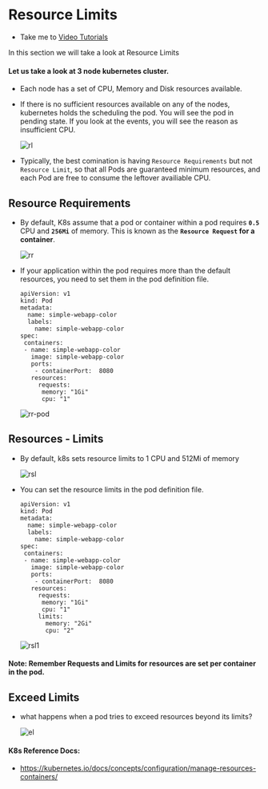 # Resource Limits
  - Take me to [Video Tutorials](https://kodekloud.com/topic/resource-limits/)
  
In this section we will take a look at Resource Limits

#### Let us take a look at 3 node kubernetes cluster.
- Each node has a set of CPU, Memory and Disk resources available.
- If there is no sufficient resources available on any of the nodes, kubernetes holds the scheduling the pod. You will see the pod in pending state. If you look at the events, you will see the reason as insufficient CPU.
  
  ![rl](../../images/rl.PNG)

- Typically, the best comination is having `Resource Requirements` but not `Resource Limit`, so that all Pods are guaranteed minimum resources, and each Pod are free to consume the leftover availiable CPU.

## Resource Requirements
- By default, K8s assume that a pod or container within a pod requires **`0.5`** CPU and **`256Mi`** of memory. This is known as the **`Resource Request` for a container**.
  
  ![rr](../../images/rr.PNG)
  
- If your application within the pod requires more than the default resources, you need to set them in the pod definition file.

  ```
  apiVersion: v1
  kind: Pod
  metadata:
    name: simple-webapp-color
    labels:
      name: simple-webapp-color
  spec:
   containers:
   - name: simple-webapp-color
     image: simple-webapp-color
     ports:
      - containerPort:  8080
     resources:
       requests:
        memory: "1Gi"
        cpu: "1"
  ```
  ![rr-pod](../../images/rr-pod.PNG) 
   
## Resources - Limits
- By default, k8s sets resource limits to 1 CPU and 512Mi of memory
  
  ![rsl](../../images/rsl.PNG)
  
- You can set the resource limits in the pod definition file.
  
  ```
  apiVersion: v1
  kind: Pod
  metadata:
    name: simple-webapp-color
    labels:
      name: simple-webapp-color
  spec:
   containers:
   - name: simple-webapp-color
     image: simple-webapp-color
     ports:
      - containerPort:  8080
     resources:
       requests:
        memory: "1Gi"
        cpu: "1"
       limits:
         memory: "2Gi"
         cpu: "2"
  ```
  ![rsl1](../../images/rsl1.PNG)
  
#### Note: Remember Requests and Limits for resources are set per container in the pod.
  
## Exceed Limits
- what happens when a pod tries to exceed resources beyond its limits?

   ![el](../../images/el.PNG)
   
  
#### K8s Reference Docs:
- https://kubernetes.io/docs/concepts/configuration/manage-resources-containers/
  
  
